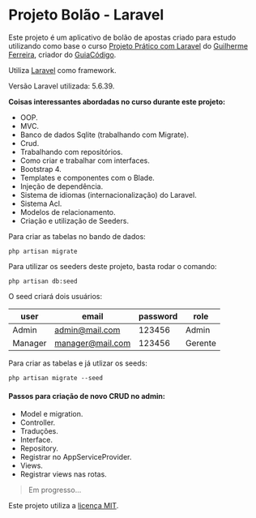# Projeto Bolão - Laravel

Este projeto é um aplicativo de bolão de apostas criado para estudo utilizando como base o curso [Projeto Prático com Laravel](https://www.udemy.com/projeto-pratico-com-laravel) do [Guilherme Ferreira](https://www.udemy.com/user/guilherme-ferreira-4/), criador do [GuiaCódigo](https://www.guiacodigo.com/).

Utiliza [Laravel](https://laravel.com/) como framework.

Versão Laravel utilizada: 5.6.39.

**Coisas interessantes abordadas no curso durante este projeto:**
- OOP.
- MVC.
- Banco de dados Sqlite (trabalhando com Migrate).
- Crud.
- Trabalhando com repositórios.
- Como criar e trabalhar com interfaces.
- Bootstrap 4.
- Templates e componentes com o Blade.
- Injeção de dependência.
- Sistema de idiomas (internacionalização) do Laravel.
- Sistema Acl.
- Modelos de relacionamento.
- Criação e utilização de Seeders.

Para criar as tabelas no bando de dados:
```
php artisan migrate
```

Para utilizar os seeders deste projeto, basta rodar o comando:
```
php artisan db:seed
```
O seed criará dois usuários:

| user | email | password | role |
| ---- | ----- | -------- | ---- |
| Admin | admin@mail.com | 123456 | Admin |
| Manager | manager@mail.com | 123456 | Gerente |

Para criar as tabelas e já utlizar os seeds:
```
php artisan migrate --seed
```

#### Passos para criação de novo CRUD no admin:
- Model e migration.
- Controller.
- Traduções.
- Interface.
- Repository.
- Registrar no AppServiceProvider.
- Views.
- Registrar views nas rotas.

> Em progresso...

Este projeto utiliza a [licença MIT](https://opensource.org/licenses/MIT).